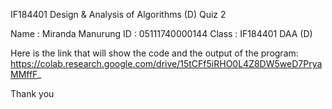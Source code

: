 IF184401 Design & Analysis of Algorithms (D)
Quiz 2

Name	:	 Miranda Manurung
ID	:	    05111740000144
Class	: 	IF184401 DAA (D)

Here is the link that will show the code and the output of the program:
https://colab.research.google.com/drive/15tCFf5iRHO0L4Z8DW5weD7PryaMMffF_

Thank you

